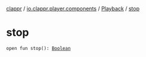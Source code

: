 [clappr](../../index.md) / [io.clappr.player.components](../index.md) / [Playback](index.md) / [stop](.)

# stop

`open fun stop(): `[`Boolean`](https://kotlinlang.org/api/latest/jvm/stdlib/kotlin/-boolean/index.html)